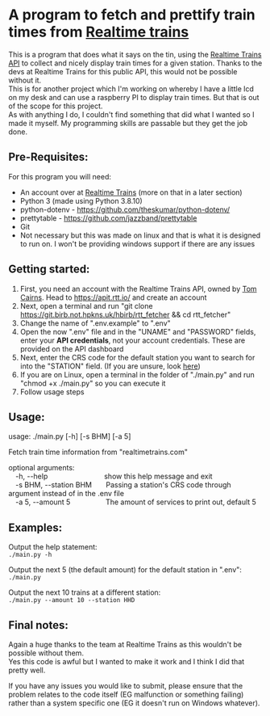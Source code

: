 # A program to fetch and prettify train times from [Realtime trains](https://realtimetrains.com/)  
This is a program that does what it says on the tin, using the [Realtime Trains API](https://api.rtt.io/) to collect and nicely display train times for a given station. Thanks to the devs at Realtime Trains for this public API, this would not be possible without it.  
This is for another project which I'm working on whereby I have a little lcd on my desk and can use a raspberry PI to display train times. But that is out of the scope for this project.  
As with anything I do, I couldn't find something that did what I wanted so I made it myself. My programming skills are passable but they get the job done.  
## Pre-Requisites:  
For this program you will need:  
- An account over at [Realtime Trains](https://realtimetrains.com/) (more on that in a later section)  
- Python 3 (made using Python 3.8.10)  
- python-dotenv - https://github.com/theskumar/python-dotenv/
- prettytable - https://github.com/jazzband/prettytable  
- Git
- Not necessary but this was made on linux and that is what it is designed to run on. I won't be providing windows support if there are any issues
  
## Getting started:  
1. First, you need an account with the Realtime Trains API, owned by [Tom Cairns](https://twitter.com/swlines). Head to https://apit.rtt.io/ and create an account
2. Next, open a terminal and run "git clone https://git.birb.not.hpkns.uk/hbirb/rtt_fetcher && cd rtt_fetcher"
3. Change the name of ".env.example" to ".env"
4. Open the now ".env" file and in the "UNAME" and "PASSWORD" fields, enter your **API credentials**, not your account credentials. These are provided on the API dashboard
5. Next, enter the CRS code for the default station you want to search for into the "STATION" field. (If you are unsure, look [here](http://www.railwaycodes.org.uk/crs/crs0.shtm))  
6. If you are on Linux, open a terminal in the folder of "./main.py" and run "chmod +x ./main.py" so you can execute it  
7. Follow usage steps  
  
## Usage:  
usage: ./main.py [-h] [-s BHM] [-a 5]  
  
Fetch train time information from "realtimetrains.com"  
  
optional arguments:  
&emsp;-h, --help&emsp;&emsp;&emsp;&emsp;&emsp;&emsp;&emsp;&emsp;show this help message and exit  
&emsp;-s BHM, --station BHM&emsp;&emsp;Passing a station's CRS code through argument instead of in the .env file                    
&emsp;-a 5, --amount 5&emsp;&emsp;&emsp;&emsp;&emsp;The amount of services to print out, default 5  
## Examples:  
Output the help statement:  
`./main.py -h`  
  
Output the next 5 (the default amount) for the default station in ".env":  
`./main.py`  

Output the next 10 trains at a different station:  
`./main.py --amount 10 --station HHD`  
  
## Final notes:  
Again a huge thanks to the team at Realtime Trains as this wouldn't be possible without them.  
Yes this code is awful but I wanted to make it work and I think I did that pretty well.  
  
If you have any issues you would like to submit, please ensure that the problem relates to the code itself (EG malfunction or something failing) rather than a system specific one (EG it doesn't run on Windows whatever).
